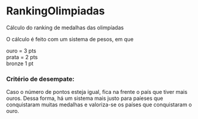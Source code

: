 # RankingOlimpiadas
Cálculo do ranking de medalhas das olimpíadas

O cálculo é feito com um sistema de pesos, em que <br>

ouro = 3 pts <br>
prata = 2 pts <br>
bronze 1 pt <br>

### Critério de desempate: <br>
Caso o número de pontos esteja igual, fica na frente o país que tiver mais ouros.
Dessa forma, há um sistema mais justo para paíeses que conquistaram muitas medalhas e valoriza-se os países que conquistaram o ouro.

